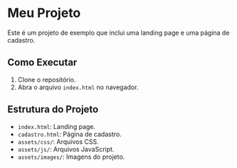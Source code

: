 # Meu Projeto

Este é um projeto de exemplo que inclui uma landing page e uma página de cadastro.

## Como Executar

1. Clone o repositório.
2. Abra o arquivo `index.html` no navegador.

## Estrutura do Projeto

- `index.html`: Landing page.
- `cadastro.html`: Página de cadastro.
- `assets/css/`: Arquivos CSS.
- `assets/js/`: Arquivos JavaScript.
- `assets/images/`: Imagens do projeto.
